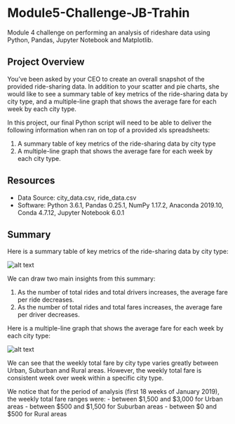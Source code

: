 # Module5-Challenge-JB-Trahin
Module 4 challenge on performing an analysis of rideshare data using Python, Pandas, Jupyter Notebook and Matplotlib.

## Project Overview

You’ve been asked by your CEO to create an overall snapshot of the provided ride-sharing data. In addition to your scatter and pie charts, she would like to see a summary table of key metrics of the ride-sharing data by city type, and a multiple-line graph that shows the average fare for each week by each city type.

In this project, our final Python script will need to be able to deliver the following information when ran on top of a provided xls spreadsheets: 

1. A summary table of key metrics of the ride-sharing data by city type
2. A multiple-line graph that shows the average fare for each week by each city type.

## Resources
- Data Source: city_data.csv, ride_data.csv
- Software: Python 3.6.1, Pandas 0.25.1, NumPy 1.17.2, Anaconda 2019.10, Conda 4.7.12, Jupyter Notebook 6.0.1

## Summary
Here is a summary table of key metrics of the ride-sharing data by city type:

![alt text]()

We can draw two main insights from this summary:
1. As the number of total rides and total drivers increases, the average fare per ride decreases.
2. As the number of total rides and total fares increases, the average fare per driver decreases.


Here is a multiple-line graph that shows the average fare for each week by each city type:

![alt text]()

We can see that the weekly total fare by city type varies greatly between Urban, Suburban and Rural areas. However, the weekly total fare is consistent week over week within a specific city type.

We notice that for the period of analysis (first 18 weeks of January 2019), the weekly total fare ranges were:
	- between $1,500 and $3,000 for Urban areas
	- between $500 and $1,500 for Suburban areas
	- between $0 and $500 for Rural areas